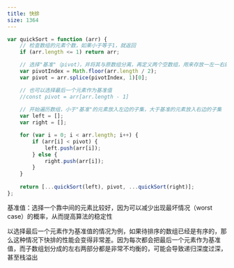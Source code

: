 ```yaml
---
title: 快排
size: 1364
---
```

```javascript
var quickSort = function (arr) {
    // 检查数组的元素个数，如果小于等于1，就返回
    if (arr.length <= 1) return arr;

    // 选择"基准"（pivot），并将其与原数组分离，再定义两个空数组，用来存放一左一右的两个子集
    var pivotIndex = Math.floor(arr.length / 2);
    var pivot = arr.splice(pivotIndex, 1)[0];

	// 也可以选择最后一个元素作为基准值
	//const pivot = arr[arr.length - 1]
    
    // 开始遍历数组，小于"基准"的元素放入左边的子集，大于基准的元素放入右边的子集
    var left = [];
    var right = [];

    for (var i = 0; i < arr.length; i++) {
        if (arr[i] < pivot) {
            left.push(arr[i]);
        } else {
            right.push(arr[i]);
        }
    }
    
    return [...quickSort(left), pivot, ...quickSort(right)];
};
```

基准值：选择一个靠中间的元素比较好，因为可以减少出现最坏情况（worst case）的概率，从而提高算法的稳定性

以选择最后一个元素作为基准值的情况为例，如果待排序的数组已经是有序的，那么这种情况下快排的性能会变得非常差。因为每次都会把最后一个元素作为基准值，而子数组划分成的左右两部分都是非常不均衡的，可能会导致递归深度过深，甚至栈溢出
